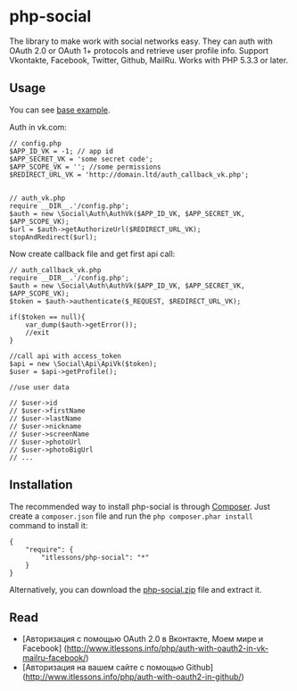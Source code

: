 php-social
==========

The library to make work with social networks easy.
They can auth with OAuth 2.0 or OAuth 1+ protocols and retrieve user profile info.
Support Vkontakte, Facebook, Twitter, Github, MailRu.
Works with PHP 5.3.3 or later.

Usage
-----

You can see [base example](https://github.com/itlessons/php-social/tree/master/examples/base).

Auth in vk.com:

    // config.php
    $APP_ID_VK = -1; // app id
    $APP_SECRET_VK = 'some secret code';
    $APP_SCOPE_VK = ''; //some permissions
    $REDIRECT_URL_VK = 'http://domain.ltd/auth_callback_vk.php';


    // auth_vk.php
    require __DIR__.'/config.php';
    $auth = new \Social\Auth\AuthVk($APP_ID_VK, $APP_SECRET_VK, $APP_SCOPE_VK);
    $url = $auth->getAuthorizeUrl($REDIRECT_URL_VK);
    stopAndRedirect($url);

Now create callback file and get first api call:

    // auth_callback_vk.php
    require __DIR__.'/config.php';
    $auth = new \Social\Auth\AuthVk($APP_ID_VK, $APP_SECRET_VK, $APP_SCOPE_VK);
    $token = $auth->authenticate($_REQUEST, $REDIRECT_URL_VK);

    if($token == null){
        var_dump($auth->getError());
        //exit
    }

    //call api with access_token
    $api = new \Social\Api\ApiVk($token);
    $user = $api->getProfile();

    //use user data

    // $user->id
    // $user->firstName
    // $user->lastName
    // $user->nickname
    // $user->screenName
    // $user->photoUrl
    // $user->photoBigUrl
    // ...


Installation
------------

The recommended way to install php-social is through [Composer][_Composer]. Just create a
``composer.json`` file and run the ``php composer.phar install`` command to
install it:

    {
        "require": {
            "itlessons/php-social": "*"
        }
    }

Alternatively, you can download the [php-social.zip][_php-social.zip] file and extract it.

Read
----

  * [Авторизация с помощью OAuth 2.0 в Вконтакте, Моем мире и Facebook] (http://www.itlessons.info/php/auth-with-oauth2-in-vk-mailru-facebook/)
  * [Авторизация на вашем сайте с помощью Github] (http://www.itlessons.info/php/auth-with-oauth2-in-github/)


[_Composer]: http://getcomposer.org
[_php-social.zip]:  https://github.com/itlessons/php-social/archive/master.zip